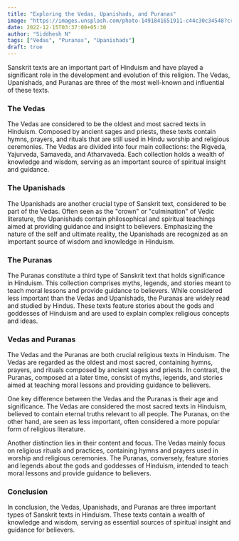 ```yaml
---
title: "Exploring the Vedas, Upanishads, and Puranas"
image: "https://images.unsplash.com/photo-1491841651911-c44c30c34548?crop=entropy&cs=tinysrgb&fit=max&fm=jpg&ixid=MnwxMTc3M3wwfDF8c2VhcmNofDR8fEFuY2llbnQlMjBib29rc3xlbnwwfHx8fDE2NzEwNTU1ODQ&ixlib=rb-4.0.3&q=80&w=2000"
date: 2022-12-15T03:37:00+05:30 	
author: "Siddhesh N"
tags: ["Vedas", "Puranas", "Upanishads"]
draft: true
---
```


Sanskrit texts are an important part of Hinduism and have played a significant role in the development and evolution of this religion. The Vedas, Upanishads, and Puranas are three of the most well-known and influential of these texts.

### The Vedas

The Vedas are considered to be the oldest and most sacred texts in Hinduism. Composed by ancient sages and priests, these texts contain hymns, prayers, and rituals that are still used in Hindu worship and religious ceremonies. The Vedas are divided into four main collections: the Rigveda, Yajurveda, Samaveda, and Atharvaveda. Each collection holds a wealth of knowledge and wisdom, serving as an important source of spiritual insight and guidance.

### The Upanishads

The Upanishads are another crucial type of Sanskrit text, considered to be part of the Vedas. Often seen as the "crown" or "culmination" of Vedic literature, the Upanishads contain philosophical and spiritual teachings aimed at providing guidance and insight to believers. Emphasizing the nature of the self and ultimate reality, the Upanishads are recognized as an important source of wisdom and knowledge in Hinduism.

### The Puranas

The Puranas constitute a third type of Sanskrit text that holds significance in Hinduism. This collection comprises myths, legends, and stories meant to teach moral lessons and provide guidance to believers. While considered less important than the Vedas and Upanishads, the Puranas are widely read and studied by Hindus. These texts feature stories about the gods and goddesses of Hinduism and are used to explain complex religious concepts and ideas.

### Vedas and Puranas

The Vedas and the Puranas are both crucial religious texts in Hinduism. The Vedas are regarded as the oldest and most sacred, containing hymns, prayers, and rituals composed by ancient sages and priests. In contrast, the Puranas, composed at a later time, consist of myths, legends, and stories aimed at teaching moral lessons and providing guidance to believers.

One key difference between the Vedas and the Puranas is their age and significance. The Vedas are considered the most sacred texts in Hinduism, believed to contain eternal truths relevant to all people. The Puranas, on the other hand, are seen as less important, often considered a more popular form of religious literature.

Another distinction lies in their content and focus. The Vedas mainly focus on religious rituals and practices, containing hymns and prayers used in worship and religious ceremonies. The Puranas, conversely, feature stories and legends about the gods and goddesses of Hinduism, intended to teach moral lessons and provide guidance to believers.

### Conclusion

In conclusion, the Vedas, Upanishads, and Puranas are three important types of Sanskrit texts in Hinduism. These texts contain a wealth of knowledge and wisdom, serving as essential sources of spiritual insight and guidance for believers.
